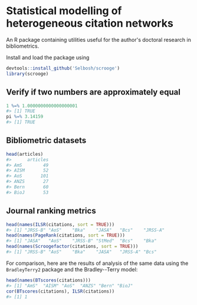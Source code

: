 
<!-- README.md is generated from README.Rmd. Please edit that file -->
Statistical modelling of heterogeneous citation networks
========================================================

An R package containing utilities useful for the author's doctoral research in bibliometrics.

Install and load the package using

``` r
devtools::install_github('Selbosh/scrooge')
library(scrooge)
```

Verify if two numbers are approximately equal
---------------------------------------------

``` r
1 %=% 1.0000000000000000001
#> [1] TRUE
pi %=% 3.14159
#> [1] TRUE
```

Bibliometric datasets
---------------------

``` r
head(articles)
#>      articles
#> AmS        49
#> AISM       52
#> AoS       101
#> ANZS       27
#> Bern       60
#> BioJ       53
```

Journal ranking metrics
-----------------------

``` r
head(names(ILSR(citations, sort = TRUE)))
#> [1] "JRSS-B" "AoS"    "Bka"    "JASA"   "Bcs"    "JRSS-A"
head(names(PageRank(citations, sort = TRUE)))
#> [1] "JASA"   "AoS"    "JRSS-B" "StMed"  "Bcs"    "Bka"
head(names(Scroogefactor(citations, sort = TRUE)))
#> [1] "JRSS-B" "AoS"    "Bka"    "JASA"   "JRSS-A" "Bcs"
```

For comparison, here are the results of analysis of the same data using the `BradleyTerry2` package and the Bradley--Terry model:

``` r
head(names(BTscores(citations)))
#> [1] "AmS"  "AISM" "AoS"  "ANZS" "Bern" "BioJ"
cor(BTscores(citations), ILSR(citations))
#> [1] 1
```
